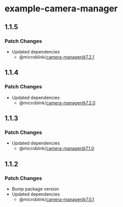 # example-camera-manager

## 1.1.5

### Patch Changes

- Updated dependencies
  - @microblink/camera-manager@7.2.1

## 1.1.4

### Patch Changes

- Updated dependencies
  - @microblink/camera-manager@7.2.0

## 1.1.3

### Patch Changes

- Updated dependencies
  - @microblink/camera-manager@7.1.0

## 1.1.2

### Patch Changes

- Bump package version
- Updated dependencies
  - @microblink/camera-manager@7.0.1
